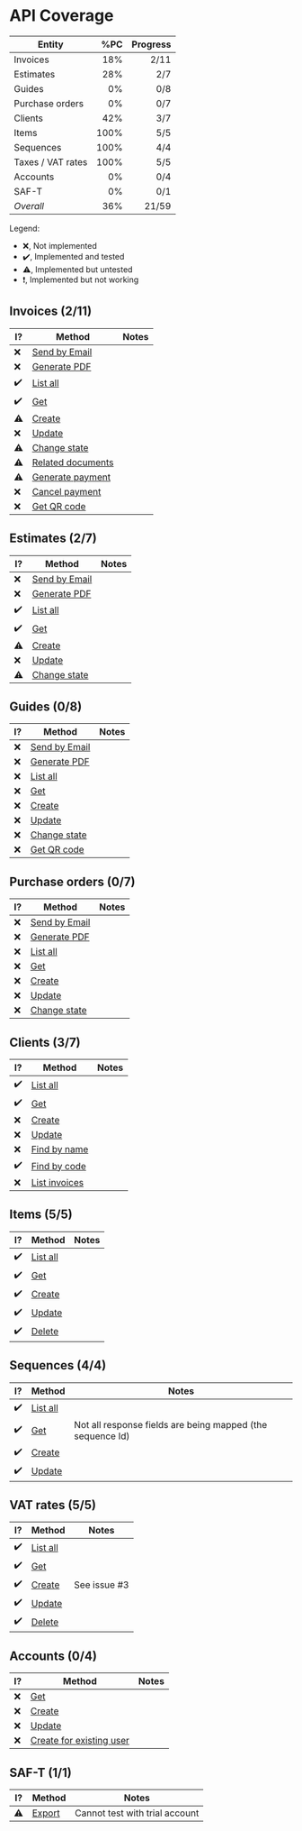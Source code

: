 ﻿API Coverage
===============================================================================

| Entity            | %PC  | Progress |
|-------------------|-----:|---------:|
| Invoices          |  18% | 2/11
| Estimates         |  28% | 2/7
| Guides            |   0% | 0/8
| Purchase orders   |   0% | 0/7
| Clients           |  42% | 3/7
| Items             | 100% | 5/5
| Sequences         | 100% | 4/4
| Taxes / VAT rates | 100% | 5/5
| Accounts          |   0% | 0/4
| SAF-T             |   0% | 0/1
| *Overall*         |  36% | 21/59


Legend:
* ❌, Not implemented
* ✔️, Implemented and tested
* ⚠️, Implemented but untested
* ❗, Implemented but not working


Invoices (2/11)
-------------------------------------------------------------------------------

| I? | Method                                                                       | Notes |
|----|------------------------------------------------------------------------------|-------|
| ❌ | [Send by Email](https://www.invoicexpress.com/api-v2/invoices/send-by-email) |
| ❌ | [Generate PDF](https://www.invoicexpress.com/api-v2/invoices/generate-pdf) |
| ✔️ | [List all](https://www.invoicexpress.com/api-v2/invoices/list-all) |
| ✔️ | [Get](https://www.invoicexpress.com/api-v2/invoices/get) |
| ⚠️ | [Create](https://www.invoicexpress.com/api-v2/invoices/create) |
| ❌ | [Update](https://www.invoicexpress.com/api-v2/invoices/update) |
| ⚠️ | [Change state](https://www.invoicexpress.com/api-v2/invoices/change-state) |
| ⚠️ | [Related documents](https://www.invoicexpress.com/api-v2/invoices/related-documents) |
| ⚠️ | [Generate payment](https://www.invoicexpress.com/api-v2/invoices/generate-payment) |
| ❌ | [Cancel payment](https://www.invoicexpress.com/api-v2/invoices/cancel-payment) |
| ❌ | [Get QR code](https://www.invoicexpress.com/api-v2/invoices/get-qrcode) |


Estimates (2/7)
-------------------------------------------------------------------------------

| I? | Method                                                                       | Notes |
|----|------------------------------------------------------------------------------|-------|
| ❌ | [Send by Email](https://www.invoicexpress.com/api-v2/estimates/send-by-email-1) |
| ❌ | [Generate PDF](https://www.invoicexpress.com/api-v2/estimates/generate-pdf-1) |
| ✔️ | [List all](https://www.invoicexpress.com/api-v2/estimates/list-all-1) |
| ✔️ | [Get](https://www.invoicexpress.com/api-v2/estimates/get-1) |
| ⚠️ | [Create](https://www.invoicexpress.com/api-v2/estimates/create-1) |
| ❌ | [Update](https://www.invoicexpress.com/api-v2/estimates/update-1) |
| ⚠️ | [Change state](https://www.invoicexpress.com/api-v2/estimates/change-state-1) |


Guides (0/8)
-------------------------------------------------------------------------------

| I? | Method                                                                       | Notes |
|----|------------------------------------------------------------------------------|-------|
| ❌ | [Send by Email](https://www.invoicexpress.com/api-v2/guides/send-by-email-2) |
| ❌ | [Generate PDF](https://www.invoicexpress.com/api-v2/guides/generate-pdf-2) |
| ❌ | [List all](https://www.invoicexpress.com/api-v2/guides/list-all-2) |
| ❌ | [Get](https://www.invoicexpress.com/api-v2/guides/get-2) |
| ❌ | [Create](https://www.invoicexpress.com/api-v2/guides/create-2) |
| ❌ | [Update](https://www.invoicexpress.com/api-v2/guides/update-2) |
| ❌ | [Change state](https://www.invoicexpress.com/api-v2/guides/change-state-2) |
| ❌ | [Get QR code](https://www.invoicexpress.com/api-v2/guides/get-qrcode-2) |


Purchase orders (0/7)
-------------------------------------------------------------------------------

| I? | Method                                                                       | Notes |
|----|------------------------------------------------------------------------------|-------|
| ❌ | [Send by Email](https://www.invoicexpress.com/api-v2/purchase-orders/send-by-email-3) |
| ❌ | [Generate PDF](https://www.invoicexpress.com/api-v2/purchase-orders/generate-pdf-3) |
| ❌ | [List all](https://www.invoicexpress.com/api-v2/purchase-orders/list-all-3) |
| ❌ | [Get](https://www.invoicexpress.com/api-v2/purchase-orders/get-3) |
| ❌ | [Create](https://www.invoicexpress.com/api-v2/purchase-orders/create-3) |
| ❌ | [Update](https://www.invoicexpress.com/api-v2/purchase-orders/update-3) |
| ❌ | [Change state](https://www.invoicexpress.com/api-v2/purchase-orders/change-state-3) |


Clients (3/7)
-------------------------------------------------------------------------------

| I? | Method                                                                       | Notes |
|----|------------------------------------------------------------------------------|-------|
| ✔️ | [List all](https://www.invoicexpress.com/api-v2/clients/list-all-4) |
| ✔️ | [Get](https://www.invoicexpress.com/api-v2/clients/get-4) |
| ❌ | [Create](https://www.invoicexpress.com/api-v2/clients/create-4) |
| ❌ | [Update](https://www.invoicexpress.com/api-v2/clients/update-4) |
| ❌ | [Find by name](https://www.invoicexpress.com/api-v2/clients/find-by-name) |
| ✔️ | [Find by code](https://www.invoicexpress.com/api-v2/clients/find-by-code) |
| ❌ | [List invoices](https://www.invoicexpress.com/api-v2/clients/list-invoices) |


Items (5/5)
-------------------------------------------------------------------------------

| I? | Method                                                                       | Notes |
|----|------------------------------------------------------------------------------|-------|
| ✔️ | [List all](https://www.invoicexpress.com/api-v2/items/list-all-5) |
| ✔️ | [Get](https://www.invoicexpress.com/api-v2/items/get-5) |
| ✔️ | [Create](https://www.invoicexpress.com/api-v2/items/create-5) |
| ✔️ | [Update](https://www.invoicexpress.com/api-v2/items/update-5) |
| ✔️ | [Delete](https://www.invoicexpress.com/api-v2/items/delete) |


Sequences (4/4)
-------------------------------------------------------------------------------

| I? | Method                                                                       | Notes |
|----|------------------------------------------------------------------------------|-------|
| ✔️ | [List all](https://www.invoicexpress.com/api-v2/sequences/list-all-6) |
| ✔️ | [Get](https://www.invoicexpress.com/api-v2/sequences/get-6) | Not all response fields are being mapped (the sequence Id)
| ✔️ | [Create](https://www.invoicexpress.com/api-v2/sequences/create-6) |
| ✔️ | [Update](https://www.invoicexpress.com/api-v2/sequences/update-6) |


VAT rates (5/5)
-------------------------------------------------------------------------------

| I? | Method                                                                       | Notes |
|----|------------------------------------------------------------------------------|-------|
| ✔️ | [List all](https://www.invoicexpress.com/api-v2/taxes/list-all-7) |
| ✔️ | [Get](https://www.invoicexpress.com/api-v2/taxes/get-7) |
| ✔️ | [Create](https://www.invoicexpress.com/api-v2/taxes/create-7) | See issue #3
| ✔️ | [Update](https://www.invoicexpress.com/api-v2/taxes/update-7) |
| ✔️ | [Delete](https://www.invoicexpress.com/api-v2/taxes/delete-7) |


Accounts (0/4)
-------------------------------------------------------------------------------

| I? | Method                                                                       | Notes |
|----|------------------------------------------------------------------------------|-------|
| ❌ | [Get](https://www.invoicexpress.com/api-v2/accounts/get-8) |
| ❌ | [Create](https://www.invoicexpress.com/api-v2/accounts/create-8) |
| ❌ | [Update](https://www.invoicexpress.com/api-v2/accounts/update-8) |
| ❌ | [Create for existing user](https://www.invoicexpress.com/api-v2/accounts/create-for-existing-user) |


SAF-T (1/1)
-------------------------------------------------------------------------------

| I? | Method                                                                       | Notes |
|----|------------------------------------------------------------------------------|-------|
| ⚠️ | [Export](https://www.invoicexpress.com/api-v2/saf-t/export-saft) | Cannot test with trial account |

